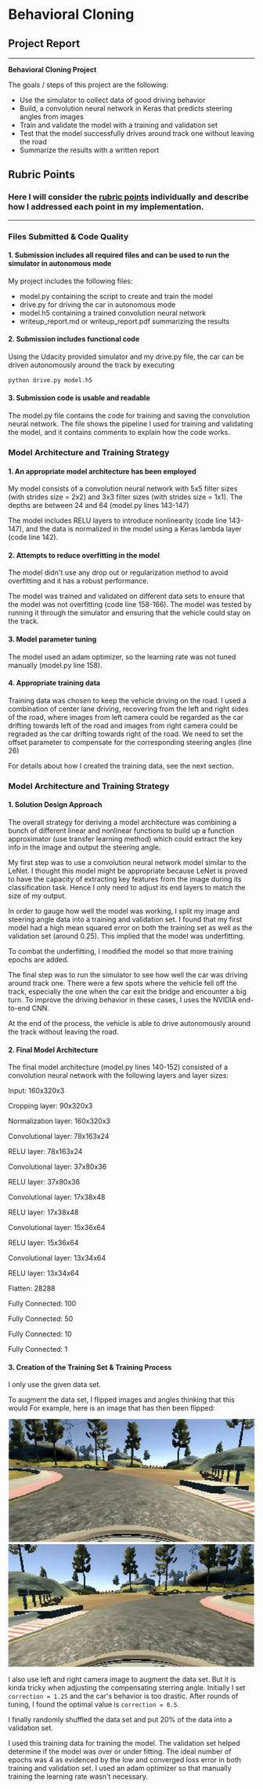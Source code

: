 # **Behavioral Cloning** 

## Project Report
---

**Behavioral Cloning Project**

The goals / steps of this project are the following:
* Use the simulator to collect data of good driving behavior
* Build, a convolution neural network in Keras that predicts steering angles from images
* Train and validate the model with a training and validation set
* Test that the model successfully drives around track one without leaving the road
* Summarize the results with a written report


[//]: # (Image References)

[image1]: ./before_flipped.png "Before flipped"
[image2]: ./flipped.png "Flipped"


## Rubric Points
### Here I will consider the [rubric points](https://review.udacity.com/#!/rubrics/432/view) individually and describe how I addressed each point in my implementation.  

---
### Files Submitted & Code Quality

#### 1. Submission includes all required files and can be used to run the simulator in autonomous mode

My project includes the following files:
* model.py containing the script to create and train the model
* drive.py for driving the car in autonomous mode
* model.h5 containing a trained convolution neural network 
* writeup_report.md or writeup_report.pdf summarizing the results

#### 2. Submission includes functional code
Using the Udacity provided simulator and my drive.py file, the car can be driven autonomously around the track by executing 
```sh
python drive.py model.h5
```

#### 3. Submission code is usable and readable

The model.py file contains the code for training and saving the convolution neural network. The file shows the pipeline I used for training and validating the model, and it contains comments to explain how the code works.

### Model Architecture and Training Strategy

#### 1. An appropriate model architecture has been employed

My model consists of a convolution neural network with 5x5 filter sizes (with strides size = 2x2) and 3x3 filter sizes (with strides size = 1x1). The depths are between 24 and 64 (model.py lines 143-147) 

The model includes RELU layers to introduce nonlinearity (code line 143-147), and the data is normalized in the model using a Keras lambda layer (code line 142). 

#### 2. Attempts to reduce overfitting in the model

The model didn't use any drop out or regularization method to avoid overfitting and it has a robust performance.

The model was trained and validated on different data sets to ensure that the model was not overfitting (code line 158-166). The model was tested by running it through the simulator and ensuring that the vehicle could stay on the track.

#### 3. Model parameter tuning

The model used an adam optimizer, so the learning rate was not tuned manually (model.py line 158).

#### 4. Appropriate training data

Training data was chosen to keep the vehicle driving on the road. I used a combination of center lane driving, recovering from the left and right sides of the road, where images from left camera could be regarded as the car drifting towards left of the road and images from right camera could be regraded as the car drifting towards right of the road. We need to set the offset parameter to compensate for the corresponding steering angles (line 26)

For details about how I created the training data, see the next section. 

### Model Architecture and Training Strategy

#### 1. Solution Design Approach

The overall strategy for deriving a model architecture was combining a bunch of different linear and nonlinear functions to build up a function approximator (use transfer learning method) which could extract the key info in the image and output the steering angle.

My first step was to use a convolution neural network model similar to the LeNet. I thought this model might be appropriate because LeNet is proved to have the capacity of extracting key features from the image during its classification task. Hence I only need to adjust its end layers to match the size of my output.

In order to gauge how well the model was working, I split my image and steering angle data into a training and validation set. I found that my first model had a high mean squared error on both the training set as well as the validation set (around 0.25). This implied that the model was underfitting. 

To combat the underfitting, I modified the model so that more training epochs are added.

The final step was to run the simulator to see how well the car was driving around track one. There were a few spots where the vehicle fell off the track, especially the one when the car exit the bridge and encounter a big turn. To improve the driving behavior in these cases, I uses the NVIDIA end-to-end CNN.

At the end of the process, the vehicle is able to drive autonomously around the track without leaving the road.

#### 2. Final Model Architecture

The final model architecture (model.py lines 140-152) consisted of a convolution neural network with the following layers and layer sizes:

Input: 160x320x3

Cropping layer: 90x320x3

Normalization layer: 160x320x3

Convolutional layer: 78x163x24

RELU layer: 78x163x24

Convolutional layer: 37x80x36

RELU layer: 37x80x36

Convolutional layer: 17x38x48

RELU layer: 17x38x48

Convolutional layer: 15x36x64

RELU layer: 15x36x64

Convolutional layer: 13x34x64

RELU layer: 13x34x64

Flatten: 28288

Fully Connected: 100

Fully Connected: 50

Fully Connected: 10

Fully Connected: 1

#### 3. Creation of the Training Set & Training Process

I only use the given data set.

To augment the data set, I flipped images and angles thinking that this would  For example, here is an image that has then been flipped:

![alt text][image1]
![alt text][image2]

I also use left and right camera image to augment the data set. But it is kinda tricky when adjusting the compensating sterring angle. Initially I set `correction = 1.25` and the car's behavior is too drastic. After rounds of tuning, I found the optimal value is `correction = 0.5`.

I finally randomly shuffled the data set and put 20% of the data into a validation set. 

I used this training data for training the model. The validation set helped determine if the model was over or under fitting. The ideal number of epochs was 4 as evidenced by the low and converged loss error in both training and validation set. I used an adam optimizer so that manually training the learning rate wasn't necessary.
